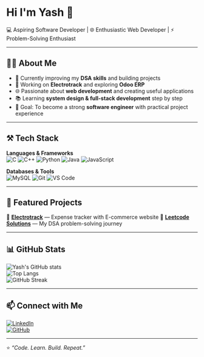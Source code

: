 # Hi I'm Yash 👋  

💻 Aspiring Software Developer | 🌐 Enthusiastic Web Developer | ⚡ Problem-Solving Enthusiast  

---

## 👨‍💻 About Me  
- 🌱 Currently improving my **DSA skills** and building projects  
- 🔭 Working on **Electrotrack** and exploring **Odoo ERP**  
- 🌐 Passionate about **web development** and creating useful applications  
- 📚 Learning **system design & full-stack development** step by step  
- 🎯 Goal: To become a strong **software engineer** with practical project experience  

---

## ⚒️ Tech Stack  

**Languages & Frameworks**  
![C](https://img.shields.io/badge/-C-A8B9CC?logo=c&logoColor=white)
![C++](https://img.shields.io/badge/-C++-00599C?logo=cplusplus&logoColor=white)
![Python](https://img.shields.io/badge/-Python-3776AB?logo=python&logoColor=white)
![Java](https://img.shields.io/badge/-Java-007396?logo=java&logoColor=white)
![JavaScript](https://img.shields.io/badge/-JavaScript-F7DF1E?logo=javascript&logoColor=black)

**Databases & Tools**  
![MySQL](https://img.shields.io/badge/-MySQL-4479A1?logo=mysql&logoColor=white)
![Git](https://img.shields.io/badge/-Git-F05032?logo=git&logoColor=white)
![VS Code](https://img.shields.io/badge/-VSCode-007ACC?logo=visualstudiocode&logoColor=white)

---

## 📂 Featured Projects  

🔹 [**Electrotrack**](https://github.com/Yash-109/Electrotrack) — Expense tracker with E-commerce website
🔹 [**Leetcode Solutions**](https://github.com/Yash-109/Leetcode-solutions) — My DSA problem-solving journey  

---

## 📊 GitHub Stats  

![Yash's GitHub stats](https://github-readme-stats.vercel.app/api?username=Yash-109&show_icons=true&theme=radical)  
![Top Langs](https://github-readme-stats.vercel.app/api/top-langs/?username=Yash-109&layout=compact&theme=radical)  
![GitHub Streak](https://github-readme-streak-stats.herokuapp.com?user=Yash-109&theme=radical&date_format=M%20j%5B,%20Y%5D&v=1)  

---

## 📫 Connect with Me  

[![LinkedIn](https://img.shields.io/badge/-LinkedIn-0A66C2?logo=linkedin&logoColor=white)](https://www.linkedin.com/)  
[![GitHub](https://img.shields.io/badge/-GitHub-181717?logo=github&logoColor=white)](https://github.com/Yash-109)  

---

⭐️ *“Code. Learn. Build. Repeat.”*  
